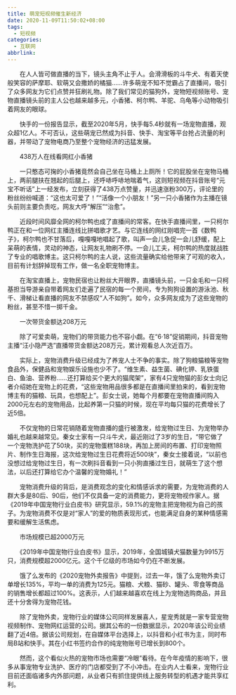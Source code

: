 ```yaml
---
title: 萌宠短视频催生新经济
date: 2020-11-09T11:50:02+08:00
tags:
  - 短视频
categories:
  - 互联网
abbrlink:
---
```


　　在人人皆可做直播的当下，镜头主角不止于人。会滑滑板的斗牛犬、有着天使般笑容的萨摩耶、软萌又会撒娇的橘猫……许多萌宠不知不觉霸占了直播间，吸引了众多网友为它们点赞并狂刷礼物。除了我们常见的猫狗外，宠物短视频账号、宠物直播镜头前的主人公也越来越多元，小香猪、柯尔鸭、羊驼、乌龟等小动物吸引着网友的眼球。

　　快手的一份报告显示，截至2020年5月，快手每5.4秒就有一场宠物直播，观众超1亿人。不可否认，这些萌宠已然成为抖音、快手、淘宝等平台抢占流量的利器，并带动了宠物电商乃至整个宠物经济的迅猛发展。

　　438万人在线看网红小香猪

　　一只憨态可掬的小香猪竟然会自己坐在马桶上上厕所！它的屁股坐在宠物马桶上，两前腿扶在翘起的后腿上，还呼哧呼哧地喘着气，这则短视频在抖音账号“元宝不听话”上一经发布，立刻获得了438万点赞量，并迅速涨粉300万，评论里的粉丝纷纷喊道：“这也太可爱了！”“活像一个小朋友！”另一只小香猪作为主播在镜头前则主要负责吃，网友大呼“解压”“治愈”。

　　近段时间风靡全网的柯尔鸭也成了直播间的常客。在快手直播间里，一只柯尔鸭正在和一位网红主播连线比拼唱歌才艺。与它连线的网红刚唱完一首《数鸭子》，柯尔鸭也不甘落后，嘎嘎嘎地唱起了歌，叫声一会儿急促一会儿舒缓，配上呆萌的表情，灵动的神态，让网友礼物刷不停。一会儿工夫，柯尔鸭的热度就战胜了专业的唱歌博主。这只柯尔鸭的主人说，这些流量确实给他带来了可观的收入，目前有计划辞掉现有工作，做一名全职宠物博主。

　　在淘宝直播上，宠物民宿也让粉丝大开眼界，直播镜头前，一只金毛和一只柯基担当导游亲自带着网友们走遍了民宿的每一个房间，专为狗狗设置的游泳池、秋千、滑梯让看直播的网友不禁感叹“人不如狗”。如今，众多网友成为了这些宠物的粉丝，甚至不惜一掷千金。

　　一次带货金额达208万元

　　除了可爱卖萌，宠物们的带货能力也不容小觑。在“6·18”促销期间，抖音宠物主播“汪小隐严选”直播带货金额达208万元，累计观看总人次近百万。

　　实际上，宠物消费升级已经成为了养宠人士不争的事实。除了狗粮猫粮等宠物食品外，保健品和宠物娱乐设施也少不了。“维生素、益生菌、碘化钾、乳铁蛋白、鱼油、营养粉……还打算给买个更大的猫爬架”，家有4只宠物猫的彭女士向记者介绍她在宠物上的花费，“这些宠物用品很多都是在直播间里拍来的，看到宠物博主有的猫粮、玩具，也想配上”。彭女士说，她每个月都要在宠物直播间购入2000元左右的宠物用品，比起养第一只猫的时候，现在平均每只猫的花费增长了近5倍。

　　不仅宠物的日常花销随着宠物直播的盛行被激发，给宠物过生日、为宠物举办婚礼也越来越常见。秦女士家有一只斗牛犬，最近刚过了3岁的生日，“带它做了一个宠物洗护花了50块，买的宠物蛋糕188块，再加上房间的布置、打印宠物照片、制作生日海报，这次给宠物过生日花费将近500块”，秦女士接着说，“以前也没想过给宠物过生日，有一次刷抖音看到一只小狗直播过生日，就萌生了这个想法，以后还打算给它办个温馨的宠物婚礼！”

　　宠物消费升级的背后，是消费观念的变化和情感诉求的需要，为宠物消费的人群大多是80后、90后，他们不仅具备一定的消费能力，更将宠物视作家人。据《2019年中国宠物行业白皮书》研究显示，59.1%的宠物主把宠物视为自己的孩子。为宠物消费不仅是对“家人”的爱的物质表现形式，也能满足自身的某种情感需要和缓解生活焦虑。

　　市场规模已超2000万元

　　《2019年中国宠物行业白皮书》显示，2019年，全国城镇犬猫数量为9915万只，消费规模超2000亿元。这个千亿级的市场如今仍在不断发展。

　　饿了么发布的《2020宠物外卖报告》中提到，过去一年，饿了么宠物外卖订单增长135%，平均一单的消费为125元。猫粮、犬粮、猫砂、罐头、零食等商品的销售增长都超过100%。这表示，人们越来越喜欢在线上为宠物选购商品，并且还十分舍得为宠物花钱。

　　除了宠物外卖，宠物行业的媒体公司同样发展喜人，星宠秀就是一家专营宠物视频制作、宠物网红运营的公司。据其公布的一份数据显示，2020年该公司业绩翻了近4倍。据该公司规划，在自媒体平台选择上，以抖音和小红书为主，同时布局B站和快手。其在小红书签约合作的纯宠物账号已增长到800个。

　　然而，这个看似火热的宠物市场也需要“冷眼”看待。在今年疫情的影响下，很多从事宠物专业洗护、医疗的门店都受到了不小冲击。在业内人士看来，宠物行业目前还面临诸多内外部问题，从业者只有抓住提供线上服务转型的机遇才能共享红利。